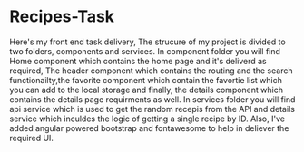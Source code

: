# Recipes-Task
Here's my front end task delivery, The strucure of my project is divided to two folders, components and services.
In component folder you will find Home component which contains the home page and it's deliverd as required, The header component which contains the routing and the search functionailty,the favorite component which contain the favortie list which you can add to the local storage and finally, the details component which contains the details page requirments as well.
In services folder you will find api service which is used to get the random recepis from the API and details service which inculdes the logic of getting a single recipe by ID.
Also, I've added angular powered bootstrap and fontawesome to help in deliever the required UI.
